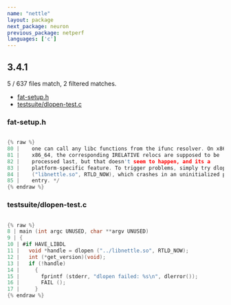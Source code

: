 ```yaml
---
name: "nettle"
layout: package
next_package: neuron
previous_package: netperf
languages: ['c']
---
```

## 3.4.1
5 / 637 files match, 2 filtered matches.

 - [fat-setup.h](#fat-setuph)
 - [testsuite/dlopen-test.c](#testsuitedlopen-testc)

### fat-setup.h

```c

{% raw %}
80 |    one can call any libc functions from the ifunc resolver. On x86 and
81 |    x86_64, the corresponding IRELATIVE relocs are supposed to be
82 |    processed last, but that doesn't seem to happen, and its a
83 |    platform-specific feature. To trigger problems, simply try dlopen
84 |    ("libnettle.so", RTLD_NOW), which crashes in an uninitialized plt
85 |    entry. */
{% endraw %}

```
### testsuite/dlopen-test.c

```c

{% raw %}
8 | main (int argc UNUSED, char **argv UNUSED)
9 | {
10 | #if HAVE_LIBDL
11 |   void *handle = dlopen ("../libnettle.so", RTLD_NOW);
12 |   int (*get_version)(void);
13 |   if (!handle)
14 |     {
15 |       fprintf (stderr, "dlopen failed: %s\n", dlerror());
16 |       FAIL ();
17 |     }
{% endraw %}

```